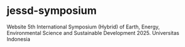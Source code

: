 # jessd-symposium
Website 5th International Symposium (Hybrid) of Earth, Energy, Environmental Science and Sustainable Development 2025. Universitas Indonesia